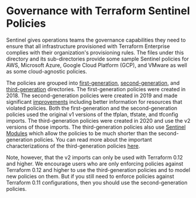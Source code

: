 # Governance with Terraform Sentinel Policies

Sentinel gives operations teams the governance capabilities they need to ensure that all infrastructure provisioned with Terraform Enterprise complies with their organization's provisioning rules. The files under this directory and its sub-directories provide some sample Sentinel policies for AWS, Microsoft Azure, Google Cloud Platform (GCP), and VMware as well as some cloud-agnostic policies.

The policies are grouped into [first-generation](./first-generation), [second-generation](./second-generation), and [third-generation](./third-generation) directories. The first-generation policies were created in 2018. The second-generation policies were created in 2019 and made significant [improvements](./second-generation/README.md#improvements) including better information for resources that violated policies. Both the first-generation and the second-generation policies used the original v1 versions of the tfplan, tfstate, and tfconfig imports. The third-generation policies were created in 2020 and use the v2 versions of those imports. The third-generation policies also use [Sentinel Modules](https://docs.hashicorp.com/sentinel/extending/modules/) which allow the policies to be much shorter than the second-generation policies. You can read more about the important characterizations of the third-generation policies [here](./second-generation/README.md#important-characterizations-of-the-new-policies).

Note, however, that the v2 imports can only be used with Terraform 0.12 and higher. We encourage users who are only enforcing policies against Terraform 0.12 and higher to use the third-generation policies and to model new policies on them. But if you still need to enforce policies against Terraform 0.11 configurations, then you should use the second-generation policies.
